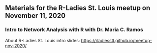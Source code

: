 ## Materials for the R-Ladies St. Louis meetup on November 11, 2020

### Intro to Network Analysis with R with Dr. Maria C. Ramos

About R-Ladies St. Louis intro slides: https://rladiesstl.github.io/meetup-nov-2020/

